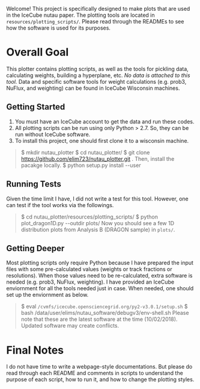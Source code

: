 Welcome! This project is specifically designed to make plots that are used in the IceCube nutau paper. The plotting tools are located in `resources/plotting_scripts/`. Please read through the READMEs to see how the software is used for its purposes.

Overall Goal
============

This plotter contains plotting scripts, as well as the tools for pickling data, calculating weights, building a hyperplane, etc. *No data is attached to this tool.* Data and specific software tools for weight calculations (e.g. prob3, NuFlux, and weighting) can be found in IceCube Wisconsin machines.

Getting Started
---------------

1. You must have an IceCube account to get the data and run these codes. 
2. All plotting scripts can be run using only Python > 2.7. So, they can be run without IceCube software.
3. To install this project, one should first clone it to a wisconsin machine.
> $ mkdir nutau_plotter
> $ cd nutau_plotter/
> $ git clone https://github.com/elim723/nutau_plotter.git .
Then, install the pacakge locally.
> $ python setup.py install --user

Running Tests
-------------

Given the time limit I have, I did not write a test for this tool. However, one can test if the tool works via the followings.
> $ cd nutau_plotter/resources/plotting_scripts/
> $ python plot_dragon1D.py --outdir plots/
Now you should see a few 1D distribution plots from Analysis B (DRAGON sample) in `plots/`.

Getting Deeper
--------------

Most plotting scripts only require Python because I have prepared the input files with some pre-calculated values (weights or track fractions or resolutions). When those values need to be re-calculated, extra software is needed (e.g. prob3, NuFlux, weighting). I have provided an IceCube enviornment for all the tools needed just in case. When needed, one should set up the enviornment as below.
> $ eval `/cvmfs/icecube.opensciencegrid.org/py2-v3.0.1/setup.sh`
> $ bash /data/user/elims/nutau_software/debugv3/env-shell.sh
Please note that these are the latest software at the time (10/02/2018). Updated software may create conflicts.

Final Notes
===========

I do not have time to write a webpage-style documentations. But please do read through each README and comments in scripts to understand the purpose of each script, how to run it, and how to change the plotting styles.
